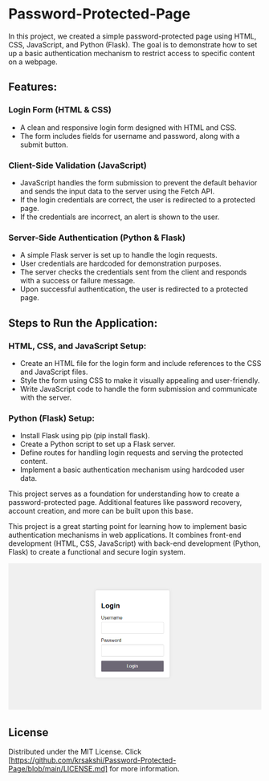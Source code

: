 # Password-Protected-Page
<p> In this project, we created a simple password-protected page using HTML, CSS, JavaScript, and Python (Flask). The goal is to demonstrate how to set up a basic authentication mechanism to restrict access to specific content on a webpage. </p> <h2>Features:</h2> <h3>Login Form (HTML & CSS)</h3> <ul> <li>A clean and responsive login form designed with HTML and CSS.</li> <li>The form includes fields for username and password, along with a submit button.</li> </ul> <h3>Client-Side Validation (JavaScript)</h3> <ul> <li>JavaScript handles the form submission to prevent the default behavior and sends the input data to the server using the Fetch API.</li> <li>If the login credentials are correct, the user is redirected to a protected page.</li> <li>If the credentials are incorrect, an alert is shown to the user.</li> </ul> <h3>Server-Side Authentication (Python & Flask)</h3> <ul> <li>A simple Flask server is set up to handle the login requests.</li> <li>User credentials are hardcoded for demonstration purposes.</li> <li>The server checks the credentials sent from the client and responds with a success or failure message.</li> <li>Upon successful authentication, the user is redirected to a protected page.</li> </ul> <h2>Steps to Run the Application:</h2> <h3>HTML, CSS, and JavaScript Setup:</h3> <ul> <li>Create an HTML file for the login form and include references to the CSS and JavaScript files.</li> <li>Style the form using CSS to make it visually appealing and user-friendly.</li> <li>Write JavaScript code to handle the form submission and communicate with the server.</li> </ul> <h3>Python (Flask) Setup:</h3> <ul> <li>Install Flask using pip (pip install flask).</li> <li>Create a Python script to set up a Flask server.</li> <li>Define routes for handling login requests and serving the protected content.</li> <li>Implement a basic authentication mechanism using hardcoded user data.</li> </ul><p> This project serves as a foundation for understanding how to create a password-protected page. Additional features like password recovery, account creation, and more can be built upon this base. </p> <p> This project is a great starting point for learning how to implement basic authentication mechanisms in web applications. It combines front-end development (HTML, CSS, JavaScript) with back-end development (Python, Flask) to create a functional and secure login system. </p>
<img src="Login Page.png" alt=" Image ">

<!-- LICENSE -->
## License

Distributed under the MIT License. Click [https://github.com/krsakshi/Password-Protected-Page/blob/main/LICENSE.md] for more information.
